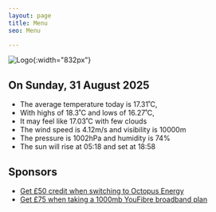 ```yaml
---
layout: page
title: Menu
seo: Menu

---
```


![Logo](/images/logo.jpg){:width="832px"}

<!-- weather_marker starts -->
## On Sunday, 31 August 2025

- The average temperature today is 17.31˚C,
- With highs of 18.3˚C and lows of 16.27˚C,
- It may feel like 17.03˚C with few clouds
- The wind speed is 4.12m/s and visibility is 10000m
- The pressure is 1002hPa and humidity is 74%
- The sun will rise at 05:18 and set at 18:58

<!-- weather_marker ends -->

## Sponsors

- [Get £50 credit when switching to Octopus Energy](https://bit.ly/3oD1nnS)
- [Get £75 when taking a 1000mb YouFibre broadband plan](https://aklam.io/91zWhU?)
